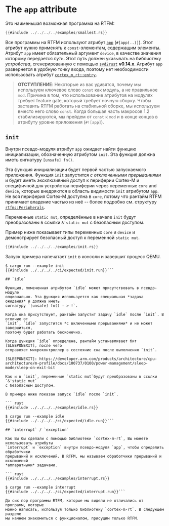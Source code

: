 # The `app` attribute

Это наименьшая возможная программа на RTFM:

``` rust
{{#include ../../../../examples/smallest.rs}}
```

Все программы на RTFM используют атрибут [`app`] (`#[app(..)]`). Этот атрибут
нужно применять к `const`-элементам, содержащим элементы. Атрибут `app` имеет
обязательный аргумент `device`, в качестве значения которому передается *путь*.
Этот путь должен указывать на библиотеку *устройства*, сгенерированную с помощью
[`svd2rust`] **v0.14.x**. Атрибут `app` развернется в удобную точку входа,
поэтому нет необходимости использовать атрибут [`cortex_m_rt::entry`].

[`app`]: ../../api/cortex_m_rtfm_macros/attr.app.html
[`svd2rust`]: https://crates.io/crates/svd2rust
[`cortex_m_rt::entry`]: ../../api/cortex_m_rt_macros/attr.entry.html

> **ОТСТУПЛЕНИЕ**: Некоторые из вас удивятся, почему мы используем ключевое слово `const` как
> модуль, а не правильное `mod`. Причина в том, что использование атрибутов на
> модулях требует feature gate, который требует ночную сборку. Чтобы заставить
> RTFM работать на стабильной сборке, мы используем вместо него слово `const`.
> Когда большая часть макросов 1.2 стабилизируются, мы прейдем от `const` к `mod` и в конце концов в атрибуту уровне приложения (`#![app]`).

## `init`

Внутри псевдо-модуля атрибут `app` ожидает найти функцию инициализации, обозначенную
атрибутом `init`. Эта функция должна иметь сигнатуру `[unsafe] fn()`.

Эта функция инициализации будет первой частью запускаемого приложения.
Функция `init` запустится *с отключенными прерываниями* и будет иметь эксклюзивный
доступ к периферии Cortex-M и специфичной для устройства периферии через переменные
`core` and `device`, которые внедряются в область видимости `init` атрибутом `app`.
Не вся периферия Cortex-M доступна в `core`, потому что рантайм RTFM принимает владение
частью из неё -- более подробно см. структуру [`rtfm::Peripherals`].

Переменные `static mut`, определённые в начале `init` будут преобразованы
в ссылки `&'static mut` с безопасным доступом.

[`rtfm::Peripherals`]: ../../api/rtfm/struct.Peripherals.html

Пример ниже показывает типы переменных `core` и `device` и
демонстрирует безопасный доступ к переменной `static mut`.

``` rust
{{#include ../../../../examples/init.rs}}
```

Запуск примера напечатает  `init` в консоли и завершит процесс QEMU.

```  console
$ cargo run --example init
{{#include ../../../../ci/expected/init.run}}```

## `idle`

Функция, помеченная атрибутом `idle` может присутствовать в псевдо-модуле
опционально. Эта функция используется как специальная *задача ожидания* и должна иметь
сигнатуру `[unsafe] fn() - > !`.

Когда она присутствует, рантайм запустит задачу `idle` после `init`. В отличие от
`init`, `idle` запустится *с включенными прерываниями* и не может завершиться,
поэтому будет работать бесконечно.

Когда функция `idle` определена, рантайм устанавливает бит [SLEEPONEXIT], после чего
отправляет микроконтроллер в состояние сна после выполнения `init`.

[SLEEPONEXIT]: https://developer.arm.com/products/architecture/cpu-architecture/m-profile/docs/100737/0100/power-management/sleep-mode/sleep-on-exit-bit

Как и в `init`, переменные `static mut`будут преобразованы в ссылки `&'static mut`
с безопасным доступом.

В примере ниже показан запуск `idle` после `init`.

``` rust
{{#include ../../../../examples/idle.rs}}
```

``` console
$ cargo run --example idle
{{#include ../../../../ci/expected/idle.run}}```

## `interrupt` / `exception`

Как Вы бы сделали с помощью библиотеки `cortex-m-rt`, Вы можете использовать атрибуты
`interrupt` и `exception` внутри псевдо-модуля `app`, чтобы определить обработчики
прерываний и исключений. В RTFM, мы называем обработчики прерываний и исключений
*аппаратными* задачами.

``` rust
{{#include ../../../../examples/interrupt.rs}}
```

``` console
$ cargo run --example interrupt
{{#include ../../../../ci/expected/interrupt.run}}```

До сих пор программы RTFM, которые мы видели не отличались от программ, которые
можно написать, используя только библиотеку `cortex-m-rt`. В следующем разделе
мы начнем знакомиться с функционалом, присущим только RTFM.
